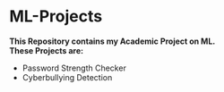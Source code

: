 # ML-Projects
<b>This Repository contains my Academic Project on ML.</b>
<br>
<b>These Projects are:</b>
<br>
- Password Strength Checker
- Cyberbullying Detection
